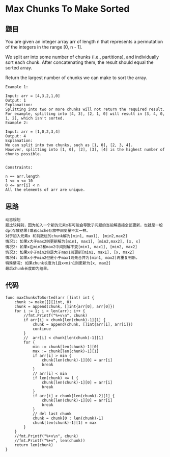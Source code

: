 #   Max Chunks To Make Sorted


## 题目

You are given an integer array arr of length n that represents a permutation of the integers in the range [0, n - 1].

We split arr into some number of chunks (i.e., partitions), and individually sort each chunk. After concatenating them, the result should equal the sorted array.

Return the largest number of chunks we can make to sort the array.

```
Example 1:

Input: arr = [4,3,2,1,0]
Output: 1
Explanation:
Splitting into two or more chunks will not return the required result.
For example, splitting into [4, 3], [2, 1, 0] will result in [3, 4, 0, 1, 2], which isn't sorted.
Example 2:

Input: arr = [1,0,2,3,4]
Output: 4
Explanation:
We can split into two chunks, such as [1, 0], [2, 3, 4].
However, splitting into [1, 0], [2], [3], [4] is the highest number of chunks possible.
 

Constraints:

n == arr.length
1 <= n <= 10
0 <= arr[i] < n
All the elements of arr are unique.
```

## 思路

```
动态规划
题比较特别，因为加入一个新的元素x有可能会导致子问题的当前解直接全部更新，也就是一般dp(存放结果)或者cache存放中间变量不太一样。
对于加入元素x 和前数组的chunk解为[min1, max1], [min2,max2]
情况1: 如果x大于max2则更新解为[min1, max1], [min2,max2], [x, x]
情况2: 如果x在min2和max2中间则解不变[min1, max1], [min2, max2]
情况3: 如果x小于min2但是大于max1则更新[min1, max1], [x, max2]
情况4: 如果x小于min2但是小于max1则先合并为[min1, max2]再重复判断。
特殊情况: 如果chunk长度为1且x<min1则更新为[x, max2]
最后chunk长度即为结果。
```

## 代码


```golang
func maxChunksToSorted(arr []int) int {
	chunk := make([][]int, 0)
	chunk = append(chunk, []int{arr[0], arr[0]})
	for i := 1; i < len(arr); i++ {
		//fmt.Printf("%+v\n", chunk)
		if arr[i] > chunk[len(chunk)-1][1] {
			chunk = append(chunk, []int{arr[i], arr[i]})
			continue
		}
		//  arr[i] < chunk[len(chunk)-1][1]
		for {
			min := chunk[len(chunk)-1][0]
			max := chunk[len(chunk)-1][1]
			if arr[i] > min {
				chunk[len(chunk)-1][0] = arr[i]
				break
			}
			// arr[i] < min
			if len(chunk) <= 1 {
				chunk[len(chunk)-1][0] = arr[i]
				break
			}
			if arr[i] > chunk[len(chunk)-2][1] {
				chunk[len(chunk)-1][0] = arr[i]
				break
			}
			// del last chunk
			chunk = chunk[0 : len(chunk)-1]
			chunk[len(chunk)-1][1] = max
		}
	}
	//fmt.Printf("%+v\n", chunk)
	//fmt.Printf("%+v", len(chunk))
	return len(chunk)
}
```
